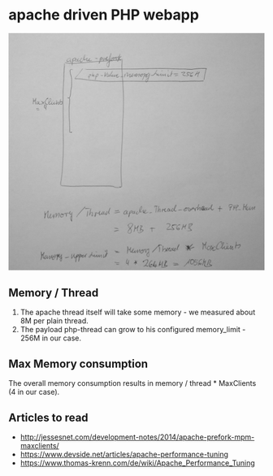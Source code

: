 # apache driven PHP webapp

![Figure 1: Apache PHP Memory Model](apache_php_memory_model.png) 

## Memory / Thread
1. The apache thread itself will take some memory - we measured about 8M per plain thread.
2. The payload php-thread can grow to his configured memory_limit - 256M in our case.

## Max Memory consumption
The overall memory consumption results in memory / thread * MaxClients (4 in our case).

## Articles to read
* http://jessesnet.com/development-notes/2014/apache-prefork-mpm-maxclients/
* https://www.devside.net/articles/apache-performance-tuning
* https://www.thomas-krenn.com/de/wiki/Apache_Performance_Tuning